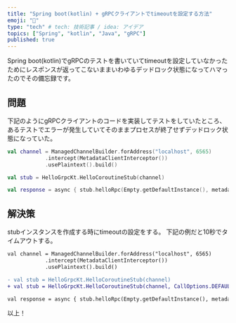 ```yaml
---
title: "Spring boot(kotlin) + gRPCクライアントでtimeoutを設定する方法"
emoji: "🐷"
type: "tech" # tech: 技術記事 / idea: アイデア
topics: ["Spring", "kotlin", "Java", "gRPC"]
published: true
---
```


Spring boot(kotlin)でgRPCのテストを書いていてtimeoutを設定していなかったためにレスポンスが返ってこないままいわゆるデッドロック状態になってハマったのでその備忘録です。

## 問題
下記のようにgRPCクライアントのコードを実装してテストをしていたところ、あるテストでエラーが発生していてそのままプロセスが終了せずデッドロック状態になっていた。

```kotlin
val channel = ManagedChannelBuilder.forAddress("localhost", 6565)
            .intercept(MetadataClientInterceptor())
            .usePlaintext().build()

val stub = HelloGrpcKt.HelloCoroutineStub(channel)

val response = async { stub.helloRpc(Empty.getDefaultInstance(), metadata) }
```

## 解決策
stubインスタンスを作成する時にtimeoutの設定をする。
下記の例だと10秒でタイムアウトする。

```diff kotlin
val channel = ManagedChannelBuilder.forAddress("localhost", 6565)
            .intercept(MetadataClientInterceptor())
            .usePlaintext().build()

- val stub = HelloGrpcKt.HelloCoroutineStub(channel)
+ val stub = HelloGrpcKt.HelloCoroutineStub(channel, CallOptions.DEFAULT.withDeadline(Deadline.after(10), TimeUnit.SECONDS))

val response = async { stub.helloRpc(Empty.getDefaultInstance(), metadata) }
```

以上！